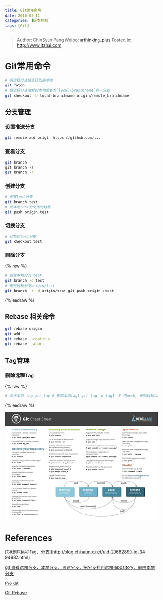 ```yaml
---
title: Git常用命令
date: 2016-03-11
categories: [版本控制]
tags: [Git]
---
```


> Author: ChinSyun Pang
> Weibo: [arthinking_plus](http://weibo.com/arthinkingplus)
> Posted in: http://www.itzhai.com

# Git常用命令

```bash
# 将远程分支信息获取到本地
git fetch
# 将远程分支映射到本地命名为`local-branchname`的一分支
git checkout -b local-branchname origin/remote_branchname 
```


## 分支管理

### 设置推送分支

```bash
git remote add origin https://github.com/...
```

### 查看分支

```bash
git branch
git branch -a  
git branch -r
```

### 创建分支

```bash
# 创建test分支
git branch test
# 把本地test分支推到远程
git push origin test
```

### 切换分支

```bash
# 切换到test分支
git checkout test
```

### 删除分支

{% raw %}
```bash
# 删除本地分支 test
git branch -d test
# 删除远程分支origin/test
git branch -r -d origin/test git push origin :test
```
{% endraw %}

## Rebase 相关命令

```bash
git rebase origin
git add .
git rebase --continue
git rebase --abort
```

## Tag管理

### 删除远程Tag

{% raw %}
```bash
# 显示本地 tag git tag # 删除本地tag1 git tag -d tag1  # 用push, 删除远程tag1 git push origin :refs/tags/tag1
```
{% endraw %}

![](https://raw.githubusercontent.com/arthinking/arthinking.github.io/blog/source/_posts/version-control/git/media/14697551456682.jpg)

# References

[Git删除远程Tag、分支](http://blog.chinaunix.net/uid-20682890-id-34    94982.html)

[git 查看远程分支、本地分支、创建分支、把分支推到远程repository、删除本地分支](http://blog.csdn.net/arkblue/article/details/9568249)

[Pro Git](https://git-scm.com/book/zh/v2/)

[Git Rebase](http://gitbook.liuhui998.com/4_2.html)

